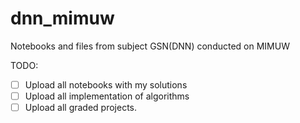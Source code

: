 # dnn_mimuw
Notebooks and files from subject GSN(DNN) conducted on MIMUW


TODO:
- [ ] Upload all notebooks with my solutions
- [ ] Upload all implementation of algorithms
- [ ] Upload all graded projects.

